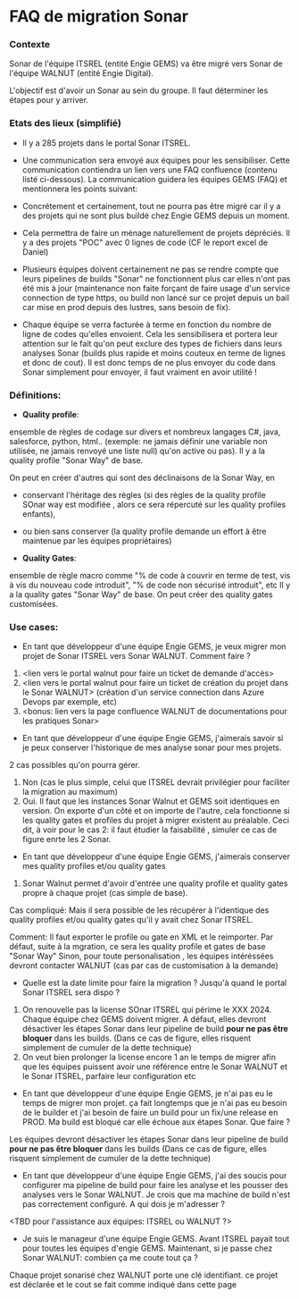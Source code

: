 # FAQ de migration Sonar

### Contexte

Sonar de l'équipe ITSREL (entité Engie GEMS) va être migré vers Sonar de l'équipe WALNUT (entité Engie Digital).

L'objectif est d'avoir un Sonar au sein du groupe. Il faut déterminer les étapes pour y arriver.

### Etats des lieux (simplifié)

- Il y a 285 projets dans le portal Sonar ITSREL.

- Une communication sera envoyé aux équipes pour les sensibiliser. Cette communication contiendra un lien vers une FAQ confluence (contenu listé ci-dessous).
La communication guidera les équipes GEMS (FAQ) et mentionnera les points suivant:

- Concrétement et certainement, tout ne pourra pas être migré car il y a des projets qui ne sont plus buildé chez Engie GEMS depuis un moment. 

- Cela permettra de faire un ménage naturellement de projets dépréciés.
Il y a des projets "POC" avec 0 lignes de code (CF le report  excel de Daniel)

- Plusieurs équipes doivent certainement ne pas se rendre compte que leurs pipelines de builds "Sonar" ne fonctionnent plus car elles n'ont pas été mis à jour (maintenance non faite forçant de faire usage d'un service connection de type https, ou build non lancé sur ce projet depuis un bail car mise en prod depuis des lustres, sans besoin de fix).

- Chaque équipe se verra facturée à terme en fonction du nombre de ligne de codes qu'elles envoient. Cela les sensibilisera et portera leur attention sur le fait qu'on peut exclure des types de fichiers dans leurs analyses Sonar (builds plus rapide et moins couteux en terme de lignes et donc de cout). Il est donc temps de ne plus envoyer du code dans Sonar simplement pour envoyer, il faut vraiment en avoir utilité !


### Définitions:

- **Quality profile**:

ensemble de règles de codage sur divers et nombreux langages C#, java, salesforce, python, html.. (exemple: ne jamais définir une variable non utilisée, ne jamais renvoyé une liste null) qu'on active ou pas).
Il y a la quality profile "Sonar Way" de base. 

On peut en créer d'autres qui sont des déclinaisons de la Sonar Way, en
- conservant l'héritage des règles (si des règles de la quality profile SOnar way est modifiée , alors ce sera répercuté sur les quality profiles enfants), 
- ou bien sans conserver (la quality profile demande un effort à être maintenue par les équipes propriétaires)

- **Quality Gates**:

ensemble de règle macro comme "% de code à couvrir en terme de test, vis à vis du nouveau code introduit", "% de code non sécurisé introduit", etc
Il y a la quality gates "Sonar Way" de base. On peut créer des quality gates customisées.

### Use cases:

- En tant que développeur d'une équipe Engie GEMS, je veux migrer mon projet de Sonar ITSREL vers Sonar WALNUT.
Comment faire ?

1. <lien vers le portal walnut pour faire un ticket de demande d'accès>
2. <lien vers le portal walnut pour faire un ticket de création du projet dans le Sonar WALNUT> (création d'un service connection dans Azure Devops par exemple, etc)
3. <bonus: lien vers la page confluence WALNUT de documentations pour les pratiques Sonar>


- En tant que développeur d'une équipe Engie GEMS, j'aimerais savoir si je peux conserver l'historique de mes analyse sonar pour mes projets.


2 cas possibles qu'on pourra gérer.

1. Non (cas le plus simple, celui que ITSREL devrait privilégier pour faciliter la migration au maximum)
2. Oui. Il faut que les instances Sonar Walnut et GEMS soit identiques en version. On exporte d'un côté et on importe de l'autre, cela fonctionne si les quality gates et profiles du projet à migrer existent au préalable. Ceci dit, à voir pour le cas 2: il faut étudier la faisabilité , simuler ce cas de figure enrte les 2 Sonar.


- En tant que développeur d'une équipe Engie GEMS, j'aimerais conserver mes quality profiles et/ou quality gates
  
1. Sonar Walnut permet d'avoir  d'entrée une quality profile et quality gates propre à chaque projet (cas simple de base).

Cas compliqué: Mais il sera possible de les récupérer à l'identique des quality profiles et/ou quality gates qu'il y avait chez Sonar ITSREL.

Comment: Il faut exporter le profile ou gate en XML et le reimporter.
Par défaut, suite à la mgration, ce sera les quality profile et gates de base "Sonar Way"
Sinon, pour toute personalisation , les équipes intéréssées devront contacter WALNUT (cas par cas de customisation à la demande)

- Quelle est la date limite pour faire la migration ? Jusqu'à quand le portal Sonar ITSREL sera dispo ?


1. On renouvelle pas la license SOnar ITSREL qui périme le XXX 2024. 
Chaque équipe chez GEMS doivent migrer. A défaut, elles devront désactiver les étapes Sonar dans leur pipeline de build **pour ne pas être bloquer** dans les builds. (Dans ce cas de figure, elles risquent simplement de cumuler de la dette technique)
2. On veut bien prolonger la license encore 1 an le temps de migrer afin que les équipes puissent avoir une référence entre le Sonar WALNUT et le Sonar ITSREL, parfaire leur configuration etc

- En tant que développeur d'une équipe Engie GEMS, je n'ai pas eu le temps de migrer mon projet. ça fait longtemps que je n'ai pas eu besoin de le builder et j'ai besoin de faire un build pour un fix/une release en PROD. Ma build est bloqué car elle échoue aux étapes Sonar. Que faire ?


Les équipes devront désactiver les étapes Sonar dans leur pipeline de build **pour ne pas être bloquer** dans les builds (Dans ce cas de figure, elles risquent simplement de cumuler de la dette technique)

- En tant que développeur d'une équipe Engie GEMS, j'ai des soucis pour configurer ma pipeline de build pour  faire les analyse et les pousser des analyses vers le Sonar WALNUT. Je crois que ma machine de build n'est pas correctement configuré. A qui dois je m'adresser ?

<TBD pour l'assistance aux équipes: ITSREL ou WALNUT ?>

- Je suis le manageur d'une équipe Engie GEMS. Avant ITSREL payait tout pour toutes les équipes d'engie GEMS. Maintenant, si je passe chez Sonar WALNUT: combien ça me coute tout ça ?
  
Chaque projet sonarisé chez WALNUT porte une clé identifiant. ce projet est déclarée et le cout se fait comme indiqué dans cette page <mettre le lien de la page ici>




